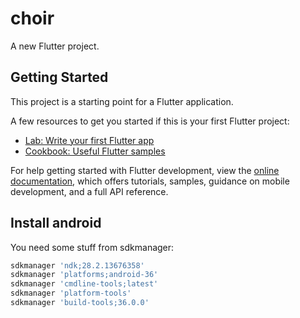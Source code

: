 # choir

A new Flutter project.

## Getting Started

This project is a starting point for a Flutter application.

A few resources to get you started if this is your first Flutter project:

- [Lab: Write your first Flutter app](https://docs.flutter.dev/get-started/codelab)
- [Cookbook: Useful Flutter samples](https://docs.flutter.dev/cookbook)

For help getting started with Flutter development, view the
[online documentation](https://docs.flutter.dev/), which offers tutorials,
samples, guidance on mobile development, and a full API reference.

## Install android

You need some stuff from sdkmanager:

```bash
sdkmanager 'ndk;28.2.13676358'
sdkmanager 'platforms;android-36'
sdkmanager 'cmdline-tools;latest'
sdkmanager 'platform-tools'
sdkmanager 'build-tools;36.0.0'
```
